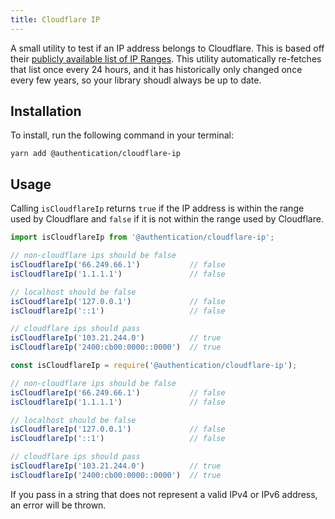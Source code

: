```yaml
---
title: Cloudflare IP
---
```


A small utility to test if an IP address belongs to Cloudflare. This is based off their [publicly available list of IP Ranges](https://www.cloudflare.com/ips/). This utility automatically re-fetches that list once every 24 hours, and it has historically only changed once every few years, so your library shoudl always be up to date.

## Installation

To install, run the following command in your terminal:

```
yarn add @authentication/cloudflare-ip
```

## Usage

Calling `isCloudflareIp` returns `true` if the IP address is within the range used by Cloudflare and `false` if it is not within the range used by Cloudflare.

```typescript
import isCloudflareIp from '@authentication/cloudflare-ip';

// non-cloudflare ips should be false
isCloudflareIp('66.249.66.1')           // false
isCloudflareIp('1.1.1.1')               // false

// localhost should be false
isCloudflareIp('127.0.0.1')             // false
isCloudflareIp('::1')                   // false

// cloudflare ips should pass
isCloudflareIp('103.21.244.0')          // true
isCloudflareIp('2400:cb00:0000::0000')  // true
```

```javascript
const isCloudflareIp = require('@authentication/cloudflare-ip');

// non-cloudflare ips should be false
isCloudflareIp('66.249.66.1')           // false
isCloudflareIp('1.1.1.1')               // false

// localhost should be false
isCloudflareIp('127.0.0.1')             // false
isCloudflareIp('::1')                   // false

// cloudflare ips should pass
isCloudflareIp('103.21.244.0')          // true
isCloudflareIp('2400:cb00:0000::0000')  // true
```

If you pass in a string that does not represent a valid IPv4 or IPv6 address, an error will be thrown.